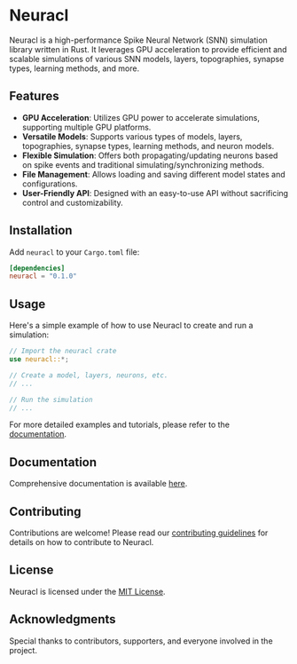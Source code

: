 # Neuracl

Neuracl is a high-performance Spike Neural Network (SNN) simulation library written in Rust. It leverages GPU acceleration to provide efficient and scalable simulations of various SNN models, layers, topographies, synapse types, learning methods, and more.

## Features

- **GPU Acceleration**: Utilizes GPU power to accelerate simulations, supporting multiple GPU platforms.
- **Versatile Models**: Supports various types of models, layers, topographies, synapse types, learning methods, and neuron models.
- **Flexible Simulation**: Offers both propagating/updating neurons based on spike events and traditional simulating/synchronizing methods.
- **File Management**: Allows loading and saving different model states and configurations.
- **User-Friendly API**: Designed with an easy-to-use API without sacrificing control and customizability.

## Installation

Add `neuracl` to your `Cargo.toml` file:

```toml
[dependencies]
neuracl = "0.1.0"
```

## Usage

Here's a simple example of how to use Neuracl to create and run a simulation:

```rust
// Import the neuracl crate
use neuracl::*;

// Create a model, layers, neurons, etc.
// ...

// Run the simulation
// ...
```

For more detailed examples and tutorials, please refer to the [documentation](link-to-documentation).

## Documentation

Comprehensive documentation is available [here](link-to-documentation).

## Contributing

Contributions are welcome! Please read our [contributing guidelines](link-to-contributing-guidelines) for details on how to contribute to Neuracl.

## License

Neuracl is licensed under the [MIT License](LICENSE).

## Acknowledgments

Special thanks to contributors, supporters, and everyone involved in the project.
